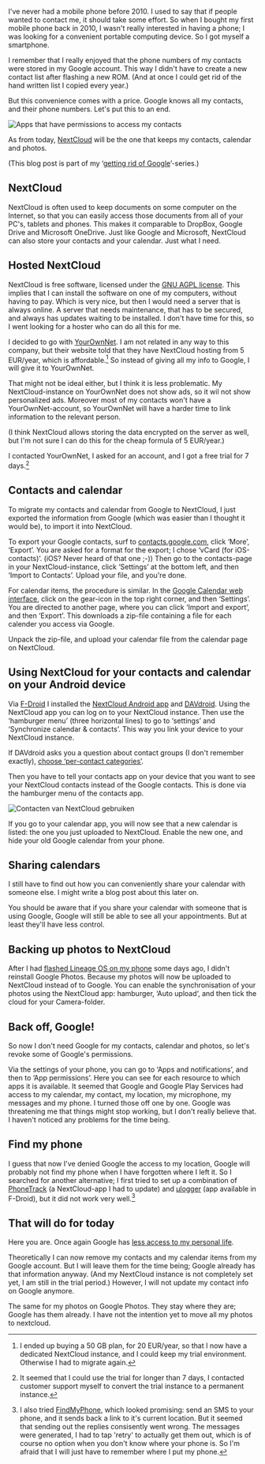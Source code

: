<!--
.. title: Contacts, calendar and photos: NextCloud FTW
.. slug: contacten-kalender-en-fotos-nextcloud-ftw
.. date: 2018-11-13 21:21:57 UTC+01:00
.. tags: google, grog, privacy
.. category: 
.. link: 
.. description: 
.. type: text
-->

I've never had a mobile phone before 2010. I used to say that if people wanted
to contact me, it should take some effort. So when I bought my first mobile
phone back in 2010, I wasn't really interested in having a phone; I was looking
for a convenient portable computing device. So I got myself a smartphone.

I remember that I really enjoyed that the phone numbers of my contacts were
stored in my Google account. This way I didn't have to create a new contact list after
flashing a new ROM. (And at once I could get rid of the hand written list I copied every
year.)

But this convenience comes with a price. Google knows all my contacts, and their
phone numbers. Let's put this to an end.

![Apps that have permissions to access my contacts](/galleries/grog/toegang-contacten.png)

As from today, [NextCloud](https://nextcloud.com) will be the one that keeps my
contacts, calendar and photos.

<!-- TEASER_END -->

(This blog post is part of my &lsquo;[getting rid of
Google](/en/categories/grog/)&rsquo;-series.)

## NextCloud

NextCloud is often used to keep documents on some computer on the Internet, so
that you can easily access those documents from all of your PC's, tablets and
phones. This makes it comparable to DropBox, Google Drive and Microsoft
OneDrive. Just like Google and Microsoft, NextCloud can also store your contacts
and your calendar. Just what I need.

## Hosted NextCloud

NextCloud is free software, licensed under the [GNU
AGPL license](https://en.wikipedia.org/wiki/GNU_Affero_General_Public_License). 
This implies that I can install the software on one of my computers, without
having to pay. Which is very nice, but then I would need a server that is always
online. A server that needs maintenance, that has to be secured, and always has
updates waiting to be installed. I don't have time for this, so I went looking
for a hoster who can do all this for me.

I decided to go with [YourOwnNet](https://yourownnet.net/nextcloud/). 
I am not related in any way to this company, but their website told that they
have NextCloud hosting from 5 EUR/year, which is affordable.[^1] So instead of
giving all my info to Google, I will give it to YourOwnNet.

That might not be
ideal either, but I think it is less problematic. My NextCloud-instance on
YourOwnNet does not show ads, so it wil not show personalized ads. Moreover most of
my contacts won't have a YourOwnNet-account, so YourOwnNet will have a harder
time to link information to the relevant person.

(I think NextCloud allows storing the data encrypted on the server as well, but
I'm not sure I can do this for the cheap formula of 5 EUR/year.)

I contacted YourOwnNet, I asked for an account, and I got a free trial for 7 days.[^2]

## Contacts and calendar

To migrate my contacts and calendar from Google to NextCloud, I just exported
the information from Google (which was easier than I thought it would be), to
import it into NextCloud.

To export your Google contacts, surf to
[contacts.google.com](https://contacts.google.com), click &lsquo;More&rsquo;,
&lsquo;Export&rsquo;. You are asked for a format for the export; I chose
&lsquo;vCard (for iOS-contacts)&rsquo;. (iOS? Never heard of that one ;-))
Then go to the contacts-page in your NextCloud-instance, click
&lsquo;Settings&rsquo; at the bottom left, and then &lsquo;Import to
Contacts&rsquo;. Upload your file, and you're done.

For calendar items, the procedure is similar. In the
[Google Calendar web interface](https://calendar.google.com), click on the
gear-icon in the top right corner, and then &lsquo;Settings&rsquo;. You are
directed to another page, where you can click &lsquo;Import and export&rsquo;,
and then &lsquo;Export&rsquo;. This downloads a zip-file containing a file for
each calender you access via Google.

Unpack the zip-file, and upload your calendar file from the calendar page on
NextCloud.

## Using NextCloud for your contacts and calendar on your Android device

Via [F-Droid](/posts/apps-f-droid-t-the-rescue/) I installed the 
[NextCloud Android app](https://github.com/nextcloud/android)
and [DAVdroid](https://f-droid.org/en/packages/at.bitfire.davdroid/). 
Using the NextCloud app you can log on to your NextCloud instance. Then use the
&lsquo;hamburger menu&rsquo; (three horizontal lines) to go to
&lsquo;settings&rsquo; and &lsquo;Synchronize calendar &amp; contacts&rsquo;.
This way you link your device to your NextCloud instance.

If DAVdroid asks you a question about contact groups (I don't remember exactly), 
[choose &lsquo;per-contact
categories&rsquo;](https://www.davdroid.com/tested-with/nextcloud/#c16).

Then you have to tell your contacts app on your device that you want to see your
NextCloud contacts instead of the Google contacts. This is done via the
hamburger menu of the contacts app.

![Contacten van NextCloud gebruiken](/galleries/grog/contacten-hamburger.png)

If you go to your calendar app, you will now see that a new calendar is listed: the
one you just uploaded to NextCloud. Enable the new one, and hide your old Google 
calendar from your phone.

## Sharing calendars

I still have to find out how you can conveniently share your calendar with
someone else. I might write a blog post about this later on.

You should be aware that if you share your calendar with someone that is using
Google, Google will still be able to see all your appointments. But at least they'll have
less control.

## Backing up photos to NextCloud

After I had [flashed Lineage OS on my phone](/en/posts/getting-rid-of-google/)
some days ago,
I didn't reinstall Google Photos. Because my photos will now be uploaded to
NextCloud instead of to Google. You can enable the synchronisation of your
photos using the NextCloud app:
hamburger, &lsquo;Auto upload&lsquo;, and then tick the cloud for your
Camera-folder.

## Back off, Google!

So now I don't need Google for my contacts, calendar and photos, so let's revoke
some of Google's permissions.

Via the settings of your phone, you can go to &lsquo;Apps and
notifications&rsquo;, and then to &lsquo;App permissions&rsquo;. Here you can
see for each resource to which apps it is available. It seemed that Google and
Google Play Services had access to my calendar, my contact, my location, my
microphone, my messages and my phone. I turned those off one by one. Google was
threatening me that things might stop working, but I don't really believe that.
I haven't noticed any problems for the time being.

## Find my phone

I guess that now I've denied Google the access to my location, Google will
probably not find my phone when I have forgotten where I left it.
So I searched for
another alternative; I first tried to set up a combination of
[PhoneTrack](https://apps.nextcloud.com/apps/phonetrack) (a NextCloud-app
I had to update) and
[μlogger](https://github.com/bfabiszewski/ulogger-android) (app available in 
F-Droid), but it did not work very well.[^3]

## That will do for today

Here you are. Once again Google has
[less access to my personal life](/en/categories/grog/).

Theoretically I can now remove my contacts and my calendar items from my Google
account. But I will leave them for the time being; Google already has that
information anyway. (And my NextCloud instance is not completely set yet, I am
still in the trial period.) However, I will not update my contact info on Google
anymore.

The same for my photos on Google Photos. They stay where they are; Google has
them already. I have not the intention yet to move all my photos to nextcloud.

[^1]: I ended up buying a 50 GB plan, for 20 EUR/year, so that I now have a
dedicated NextCloud instance, and I could keep my trial environment. Otherwise
I had to migrate again.
[^2]: It seemed that I could use the trial for longer than 7 days, I contacted
customer support myself to convert the trial instance to a permanent instance.
[^3]: I also tried 
[FindMyPhone](https://f-droid.org/en/packages/se.erikofsweden.findmyphone/),
which looked promising: send an SMS to your phone, and it sends back a link to
it's current location. But it seemed that sending out the replies consisently
went wrong.
The messages were generated, I had to tap 'retry' to actually get them out, which
is of course no option when you don't know where your phone is. So I'm afraid
that I will just have to remember where I put my phone.
